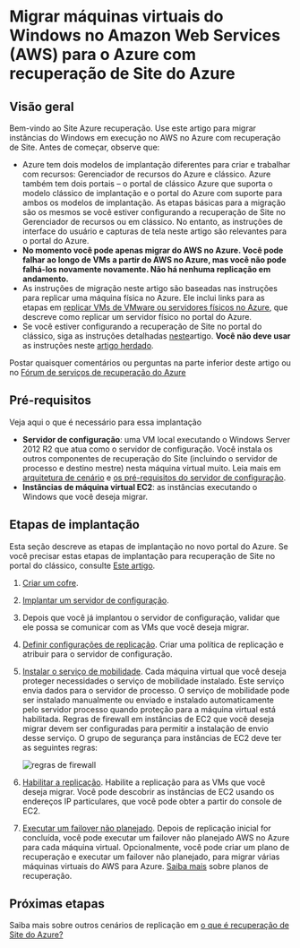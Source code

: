 <properties
    pageTitle="Migrar máquinas virtuais do Windows do Amazon Web Services para o Azure com recuperação de Site | Microsoft Azure"
    description="Este artigo descreve como migrar máquinas virtuais do Windows em execução no Amazon Web Services (AWA) no Azure usando a recuperação de Site do Azure."
    services="site-recovery"
    documentationCenter=""
    authors="rayne-wiselman"
    manager="jwhit"
    editor=""/>

<tags
    ms.service="site-recovery"
    ms.devlang="na"
    ms.topic="article"
    ms.tgt_pltfrm="na"
    ms.workload="backup-recovery"
    ms.date="08/22/2016"
    ms.author="raynew"/>

#  <a name="migrate-windows-virtual-machines-in-amazon-web-services-aws-to-azure-with-azure-site-recovery"></a>Migrar máquinas virtuais do Windows no Amazon Web Services (AWS) para o Azure com recuperação de Site do Azure

## <a name="overview"></a>Visão geral

Bem-vindo ao Site Azure recuperação. Use este artigo para migrar instâncias do Windows em execução no AWS no Azure com recuperação de Site. Antes de começar, observe que:

- Azure tem dois modelos de implantação diferentes para criar e trabalhar com recursos: Gerenciador de recursos do Azure e clássico. Azure também tem dois portais – o portal de clássico Azure que suporta o modelo clássico de implantação e o portal do Azure com suporte para ambos os modelos de implantação. As etapas básicas para a migração são os mesmos se você estiver configurando a recuperação de Site no Gerenciador de recursos ou em clássico. No entanto, as instruções de interface do usuário e capturas de tela neste artigo são relevantes para o portal do Azure.
- **No momento você pode apenas migrar do AWS no Azure. Você pode falhar ao longo de VMs a partir do AWS no Azure, mas você não pode falhá-los novamente novamente. Não há nenhuma replicação em andamento.**
- As instruções de migração neste artigo são baseadas nas instruções para replicar uma máquina física no Azure. Ele inclui links para as etapas em [replicar VMs de VMware ou servidores físicos no Azure](site-recovery-vmware-to-azure.md), que descreve como replicar um servidor físico no portal do Azure.
- Se você estiver configurando a recuperação de Site no portal do clássico, siga as instruções detalhadas [neste](site-recovery-vmware-to-azure-classic.md)artigo. **Você não deve usar** as instruções neste [artigo herdado](site-recovery-vmware-to-azure-classic-legacy.md).

Postar quaisquer comentários ou perguntas na parte inferior deste artigo ou no [Fórum de serviços de recuperação do Azure](https://social.msdn.microsoft.com/forums/azure/home?forum=hypervrecovmgr)


## <a name="prerequisites"></a>Pré-requisitos

Veja aqui o que é necessário para essa implantação

- **Servidor de configuração**: uma VM local executando o Windows Server 2012 R2 que atua como o servidor de configuração. Você instala os outros componentes de recuperação do Site (incluindo o servidor de processo e destino mestre) nesta máquina virtual muito. Leia mais em [arquitetura de cenário](site-recovery-vmware-to-azure.md#scenario-architecture) e [os pré-requisitos do servidor de configuração](site-recovery-vmware-to-azure.md#configuration-server-prerequisites).
- **Instâncias de máquina virtual EC2**: as instâncias executando o Windows que você deseja migrar.

## <a name="deployment-steps"></a>Etapas de implantação

Esta seção descreve as etapas de implantação no novo portal do Azure. Se você precisar estas etapas de implantação para recuperação de Site no portal do clássico, consulte [Este artigo](site-recovery-vmware-to-azure-classic.md).

1. [Criar um cofre](site-recovery-vmware-to-azure.md#create-a-recovery-services-vault).
2. [Implantar um servidor de configuração](site-recovery-vmware-to-azure.md#step-2-set-up-the-source-environment).
3. Depois que você já implantou o servidor de configuração, validar que ele possa se comunicar com as VMs que você deseja migrar.
4. [Definir configurações de replicação](site-recovery-vmware-to-azure.md#step-4-set-up-replication-settings). Criar uma política de replicação e atribuir para o servidor de configuração.
5. [Instalar o serviço de mobilidade](site-recovery-vmware-to-azure.md#step-6-replication-application). Cada máquina virtual que você deseja proteger necessidades o serviço de mobilidade instalado. Este serviço envia dados para o servidor de processo. O serviço de mobilidade pode ser instalado manualmente ou enviado e instalado automaticamente pelo servidor processo quando proteção para a máquina virtual está habilitada. Regras de firewall em instâncias de EC2 que você deseja migrar devem ser configuradas para permitir a instalação de envio desse serviço. O grupo de segurança para instâncias de EC2 deve ter as seguintes regras:

    ![regras de firewall](./media/site-recovery-migrate-aws-to-azure/migrate-firewall.png)

6. [Habilitar a replicação](site-recovery-vmware-to-azure.md#enable-replication). Habilite a replicação para as VMs que você deseja migrar. Você pode descobrir as instâncias de EC2 usando os endereços IP particulares, que você pode obter a partir do console de EC2.
7. [Executar um failover não planejado](site-recovery-failover.md#run-an-unplanned-failover). Depois de replicação inicial for concluída, você pode executar um failover não planejado AWS no Azure para cada máquina virtual. Opcionalmente, você pode criar um plano de recuperação e executar um failover não planejado, para migrar várias máquinas virtuais do AWS para Azure. [Saiba mais](site-recovery-create-recovery-plans.md) sobre planos de recuperação.

## <a name="next-steps"></a>Próximas etapas

Saiba mais sobre outros cenários de replicação em [o que é recuperação de Site do Azure?](site-recovery-overview.md)
